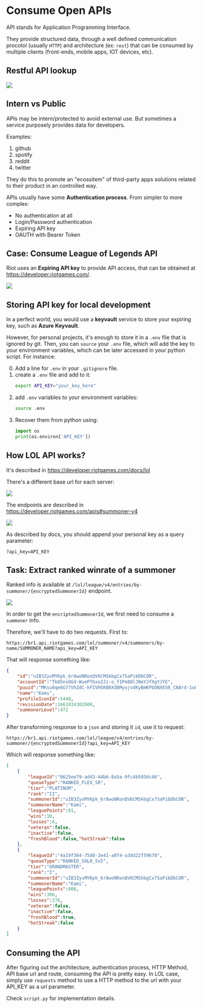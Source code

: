 # Consume Open APIs
API stands for Application Programming Interface. 

They provide structured data, through a well defined communication procotol (usually `HTTP`) and architecture (ex: `rest`) that can be 
consumed by multiple clients (front-ends, mobile apps, IOT devices, etc).


## Restful API lookup

![](https://i.imgur.com/b2JZgrW.png)

## Intern vs Public
APIs may be intern/protected to avoid external use. But sometimes a service purposely provides data for developers.   

Examples: 

1. github
2. spotify
3. reddit 
4. twitter 

They do this to promote an "ecossitem" of third-party apps solutions related to their product in an controlled way. 

APIs usually have some **Authentication process**. From simpler to more complex: 
- No authentication at all
- Login/Password authentication
- Expiring API key 
- OAUTH with Bearer Token 

## Case: Consume League of Legends API
Riot uses an **Expiring API key** to provide API access, that can be obtained at https://developer.riotgames.com/. 

![](https://i.imgur.com/XN4bzk8.png)

## Storing API key for local development
In a perfect world, you would use a **keyvault** service to store your expiring key, such as **Azure Keyvault**.

However, for personal projects, it's enough to store it in a `.env` file that is ignored by git. Then, you can `source` your `.env` file, which will add the key to your environment variables, which can be later accessed in your python script. For instance: 

0. Add a line for `.env` in your `.gitignore` file. 
1. create a `.env` file and add to it: 
    ```bash
    export API_KEY="your_key_here"
    ```
2. add `.env` variables to your environment variables:
    ```bash
    source .env
    ```
3. Recover them from python using: 
    ```python
    import os
    print(os.environ['API_KEY'])
    ```

## How LOL API works? 

It's described in https://developer.riotgames.com/docs/lol

There's a different base url for each server: 

![](https://i.imgur.com/3oJgmSl.png)

The endpoints are described in https://developer.riotgames.com/apis#summoner-v4

![](https://i.imgur.com/aXUbI0x.png)

As described by docs, you should append your personal key as a query parameter: 

```
?api_key=API_KEY
```


## Task: Extract ranked winrate of a summoner
Ranked info is available at `/lol/league/v4/entries/by-summoner/{encryptedSummonerId}` endpoint. 

![](https://i.imgur.com/7hnJQp2.png)

In order to get the `encriptedSummonerId`, we first need to consume a `summoner` info. 


Therefore, we'll have to do two requests. First to:  
```
https://br1.api.riotgames.com/lol/summoner/v4/summoners/by-name/SUMMONER_NAME?api_key=API_KEY
```

That will response something like: 

```json
{
    "id":"uIB3ZyvMYKpk_6r8woNRonQV6CMSkbgCx7SaPibDbCOR",
    "accountId":"TkQ5nsOGd-WuePTbxoZJi-o_f1Pm88lJNeYJfXgYJYE",
    "puuid":"MKsu8qe6G77VhZdC-kFIVHSKB8Xd8MyujvdKyBmKPbDNXE58_CNArd-1uOhdAfIYRMKA9lHJrbDetg",
    "name":"Kami",
    "profileIconId":5448,
    "revisionDate":1661034302000,
    "summonerLevel":472
}
```

After transforming response to a `json` and storing it `id`, use it to request:

```
https://br1.api.riotgames.com/lol/league/v4/entries/by-summoner/{encryptedSummonerId}?api_key=API_KEY
```

Which will response something like: 

```json
[
    {
        "leagueId":"0625ee79-ad43-44b6-8a5a-9fc4b593dc46",
        "queueType":"RANKED_FLEX_SR",
        "tier":"PLATINUM",
        "rank":"II",
        "summonerId":"uIB3ZyvMYKpk_6r8woNRonQV6CMSkbgCx7SaPibDbCOR",
        "summonerName":"Kami",
        "leaguePoints":81,
        "wins":10,
        "losses":6,
        "veteran":false,
        "inactive":false,
        "freshBlood":false,"hotStreak":false
    },
    {
        "leagueId":"4a19f364-75d8-3e41-a8f4-a3dd22f59678",
        "queueType":"RANKED_SOLO_5x5",
        "tier":"GRANDMASTER",
        "rank":"I",
        "summonerId":"uIB3ZyvMYKpk_6r8woNRonQV6CMSkbgCx7SaPibDbCOR",
        "summonerName":"Kami",
        "leaguePoints":808,
        "wins":306,
        "losses":276,
        "veteran":false,
        "inactive":false,
        "freshBlood":true,
        "hotStreak":false
    }
]
```

## Consuming the API 
After figuring out the architecture, authentication process, HTTP Method, API base url and route, consuming the API is pretty easy. 
In LOL case, simply use `requests` method to use a HTTP method to the url with your API_KEY as a url parameter. 

Check `script.py` for implementation details. 
